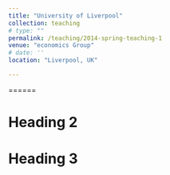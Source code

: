 ```yaml
---
title: "University of Liverpool"
collection: teaching
# type: ""
permalink: /teaching/2014-spring-teaching-1
venue: "economics Group"
# date: ''
location: "Liverpool, UK"

---
```

======

Heading 2
======

Heading 3
======
